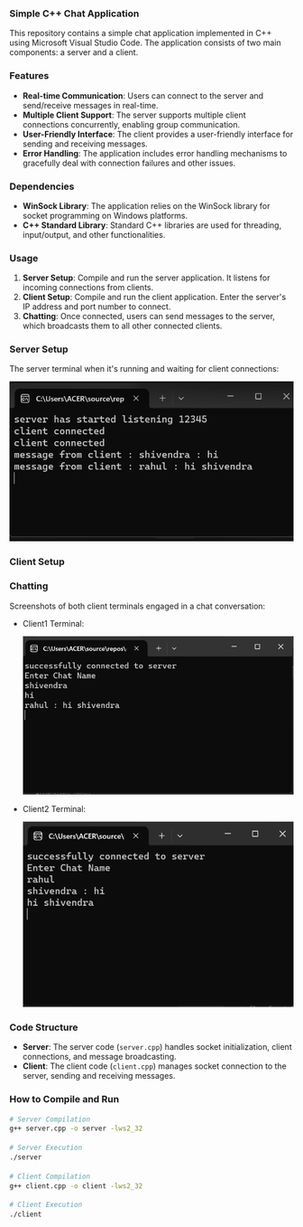 ### Simple C++ Chat Application

This repository contains a simple chat application implemented in C++ using Microsoft Visual Studio Code. The application consists of two main components: a server and a client.

### Features

- **Real-time Communication**: Users can connect to the server and send/receive messages in real-time.
- **Multiple Client Support**: The server supports multiple client connections concurrently, enabling group communication.
- **User-Friendly Interface**: The client provides a user-friendly interface for sending and receiving messages.
- **Error Handling**: The application includes error handling mechanisms to gracefully deal with connection failures and other issues.

### Dependencies

- **WinSock Library**: The application relies on the WinSock library for socket programming on Windows platforms.
- **C++ Standard Library**: Standard C++ libraries are used for threading, input/output, and other functionalities.

### Usage

1. **Server Setup**: Compile and run the server application. It listens for incoming connections from clients.
2. **Client Setup**: Compile and run the client application. Enter the server's IP address and port number to connect.
3. **Chatting**: Once connected, users can send messages to the server, which broadcasts them to all other connected clients.


### Server Setup

The server terminal when it's running and waiting for client connections:

![Server Terminal](https://github.com/LETME2X/CHAT-APPLICATION-USING-CPP/blob/541afd06bd902ccac0492ff5a3114578254def3b/server.png)

### Client Setup

### Chatting

Screenshots of both client terminals engaged in a chat conversation:

- Client1 Terminal:

  ![Client 1 Terminal](https://github.com/LETME2X/CHAT-APPLICATION-USING-CPP/blob/875c8a1fd6ee713ca6eca522a953120420889db0/client.png)

- Client2 Terminal:

  ![Client 2 Terminal](https://github.com/LETME2X/CHAT-APPLICATION-USING-CPP/blob/24c1a976bc76580fb380d13c8f366e9737cf1b47/client1.png)


### Code Structure

- **Server**: The server code (`server.cpp`) handles socket initialization, client connections, and message broadcasting.
- **Client**: The client code (`client.cpp`) manages socket connection to the server, sending and receiving messages.

### How to Compile and Run

```bash
# Server Compilation
g++ server.cpp -o server -lws2_32

# Server Execution
./server

# Client Compilation
g++ client.cpp -o client -lws2_32

# Client Execution
./client


